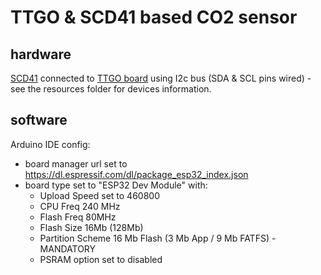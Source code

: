 # TTGO & SCD41 based CO2 sensor

## hardware

[SCD41](https://www.sensirion.com/en/environmental-sensors/carbon-dioxide-sensors/carbon-dioxide-sensor-scd4x/) connected to [TTGO board](http://www.lilygo.cn/claprod_view.aspx?TypeId=62&Id=1126&FId=t28:62:28) using I2c bus (SDA & SCL pins wired) - see the resources folder for devices information.

## software

Arduino IDE config:
 * board manager url set to https://dl.espressif.com/dl/package_esp32_index.json
 * board type set to "ESP32 Dev Module" with:
   * Upload Speed set to 460800
   * CPU Freq 240 MHz
   * Flash Freq 80MHz
   * Flash Size 16Mb (128Mb)
   * Partition Scheme 16 Mb Flash (3 Mb App / 9 Mb FATFS) - MANDATORY
   * PSRAM option set to disabled
